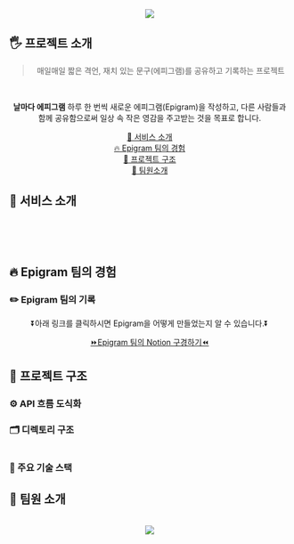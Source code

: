 <div align="center">
  <img src="https://capsule-render.vercel.app/api?type=waving&color=F1EFFD&height=200&section=header&text=Epigram&fontSize=80&fontColor=5534DA&animation=fadeIn"/>
</div>

## 🖐️ 프로젝트 소개
<div align="center">
  <blockquote>매일매일 짧은 격언, 재치 있는 문구(에피그램)를 공유하고 기록하는 프로젝트
  </blockquote>
  </br>
</div>

<div align="center">
  <p>
    <strong>날마다 에피그램</strong> 하루 한 번씩 새로운 에피그램(Epigram)을 작성하고, 다른 사람들과 함께 공유함으로써 일상 속 작은 영감을 주고받는 것을 목표로 합니다.
  </p>
  <nav>
    <a href="#서비스소개">📅 서비스 소개</a></br>
    <a href="#진행과정">🔥 Epigram 팀의 경험</a></br>
    <a href="#프로젝트구조">🔧 프로젝트 구조</a></br>
    <a href="#팀원소개">🧑 팀원소개</a>
  </nav>
</div>

<h2 id="서비스소개">📅 서비스 소개</h2>

<div align="center">
  <section>
  </section>
  </br>
  <section>
  </section>
  </br>
  <section>
  </section>
  </br>
  <section>
  </section>
</div>

<h2 id="진행과정">🔥 Epigram 팀의 경험</h2>

### ✏️ Epigram 팀의 기록

<div align="center">
  <p>⏬아래 링크를 클릭하시면 Epigram을 어떻게 만들었는지 알 수 있습니다.⏬</p>
  <a href="https://dolomite-donkey-8b6.notion.site/Epigram-1b0995a2c17480d096dbe2da15037e4f">⏩Epigram 팀의 Notion 구경하기⏪</a>
</div>

<h2 id="프로젝트구조">🔧 프로젝트 구조</h2>

### ⚙️ API 흐름 도식화

<div align="center">

</div>


### 🗂️ 디렉토리 구조

```bash

```

### 💎 주요 기술 스택

<h2 id="팀원소개">🧑 팀원 소개</h2>

<markdown-accessiblity-table>
 <table align="center">
 </table>
</markdown-accessiblity-table>



<div align="center">
  <img src="https://capsule-render.vercel.app/api?type=waving&color=F1EFFD&height=200&section=footer&fontSize=80" />
</div>